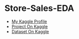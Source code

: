 # Store-Sales-EDA

- [My Kaggle Profile](https://www.kaggle.com/mahmoudahmed6)
- [Project On Kaggle ](https://www.kaggle.com/code/mahmoudahmed6/store-sales-eda)
- [Dataset On Kaggle](https://www.kaggle.com/datasets/rohitsahoo/sales-forecasting)